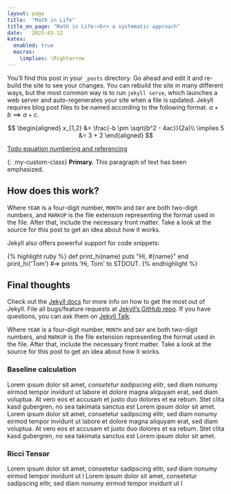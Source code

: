 ```yaml
---
layout: page
title:  "Math in Life"
title_on_page: "Math in Life:<br> a systematic approach"
date:   2025-03-12
katex:
  enabled: true
  macros:
    \implies: \Rightarrow
---
```



You’ll find this post in your `_posts` directory. Go ahead and edit it and re-build the site to see your changes. You can rebuild the site in many different ways, but the most common way is to run `jekyll serve`, which launches a web server and auto-regenerates your site when a file is updated. Jekyll requires blog post files to be named according to the following format. $a+b \implies a+c$.

$$ 
\begin{aligned}
  x_{1,2} &= \frac{-b \pm \sqrt{b^2 - 4ac}}{2a}\\
  \implies 5 &= 3 + 2
\end{aligned}
$$

[Todo equation numbering and referencing](https://github.com/KaTeX/KaTeX/issues/2003#issuecomment-843991794)

{: .my-custom-class}
**Primary.** This paragraph of text has been emphasized.


## How does this work?

Where `YEAR` is a four-digit number, `MONTH` and `DAY` are both two-digit numbers, and `MARKUP` is the file extension representing the format used in the file. After that, include the necessary front matter. Take a look at the source for this post to get an idea about how it works.

Jekyll also offers powerful support for code snippets:

{% highlight ruby %}
def print_hi(name)
  puts "Hi, #{name}"
end
print_hi('Tom')
#=> prints 'Hi, Tom' to STDOUT.
{% endhighlight %}


## Final thoughts

Check out the [Jekyll docs][jekyll-docs] for more info on how to get the most out of Jekyll. File all bugs/feature requests at [Jekyll’s GitHub repo][jekyll-gh]. If you have questions, you can ask them on [Jekyll Talk][jekyll-talk].

Where `YEAR` is a four-digit number, `MONTH` and `DAY` are both two-digit numbers, and `MARKUP` is the file extension representing the format used in the file. After that, include the necessary front matter. Take a look at the source for this post to get an idea about how it works.

### Baseline calculation
Lorem ipsum dolor sit amet, *consetetur sadipscing elitr*, sed diam nonumy eirmod tempor invidunt ut labore et dolore magna aliquyam erat, sed diam voluptua. At vero eos et accusam et justo duo dolores et ea rebum. Stet clita kasd gubergren, no sea takimata sanctus est Lorem ipsum dolor sit amet. Lorem ipsum dolor sit amet, consetetur sadipscing elitr, sed diam nonumy eirmod tempor invidunt ut labore et dolore magna aliquyam erat, sed diam voluptua. At vero eos et accusam et justo duo dolores et ea rebum. Stet clita kasd gubergren, no sea takimata sanctus est Lorem ipsum dolor sit amet.


### Ricci Tensor
Lorem ipsum dolor sit amet, consetetur sadipscing elitr, *sed* diam nonumy eirmod tempor invidunt ut l Lorem ipsum dolor sit amet, consetetur sadipscing elitr, sed diam nonumy eirmod tempor invidunt ut l


[jekyll-docs]: https://jekyllrb.com/docs/home
[jekyll-gh]:   https://github.com/jekyll/jekyll
[jekyll-talk]: https://talk.jekyllrb.com/

